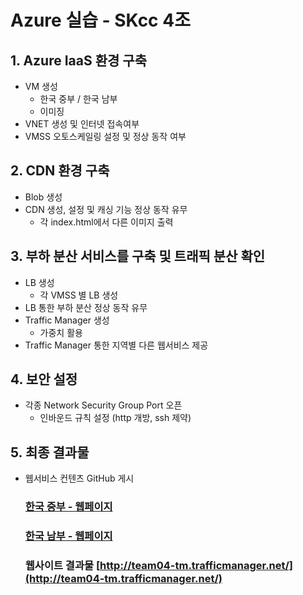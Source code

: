 # Azure 실습 - SKcc 4조


## 1. Azure IaaS 환경 구축

- VM 생성
  - 한국 중부 / 한국 남부 
  - 이미징
- VNET 생성 및 인터넷 접속여부
- VMSS 오토스케일링 설정 및 정상 동작 여부

## 2. CDN 환경 구축
 - Blob 생성
 - CDN 생성, 설정 및 캐싱 기능 정상 동작 유무
   -  각 index.html에서 다른 이미지 출력

## 3. 부하 분산 서비스를 구축 및 트래픽 분산 확인
- LB 생성
  - 각 VMSS 별 LB 생성
- LB 통한 부하 분산 정상 동작 유무
- Traffic Manager 생성
  - 가중치 활용
- Traffic Manager 통한 지역별 다른 웹서비스 제공

## 4. 보안 설정 
- 각종 Network Security Group Port 오픈
  - 인바운드 규칙 설정 (http 개방, ssh 제약)

## 5. 최종 결과물
- 웹서비스 컨텐츠 GitHub 게시
  
  ### [한국 중부 - 웹페이지](./korea_mid_index/index.html)
  ### [한국 남부 - 웹페이지](./korea_south_index/index.html)
  
  ### **웹사이트 결과물** [http://team04-tm.trafficmanager.net/](http://team04-tm.trafficmanager.net/)
